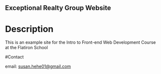 Exceptional Realty Group Website
---

# Description

This is an example site for the Intro to Front-end Web
Development Course at the Flatiron School

#Contact

email: susan.hehe01@gmail.com